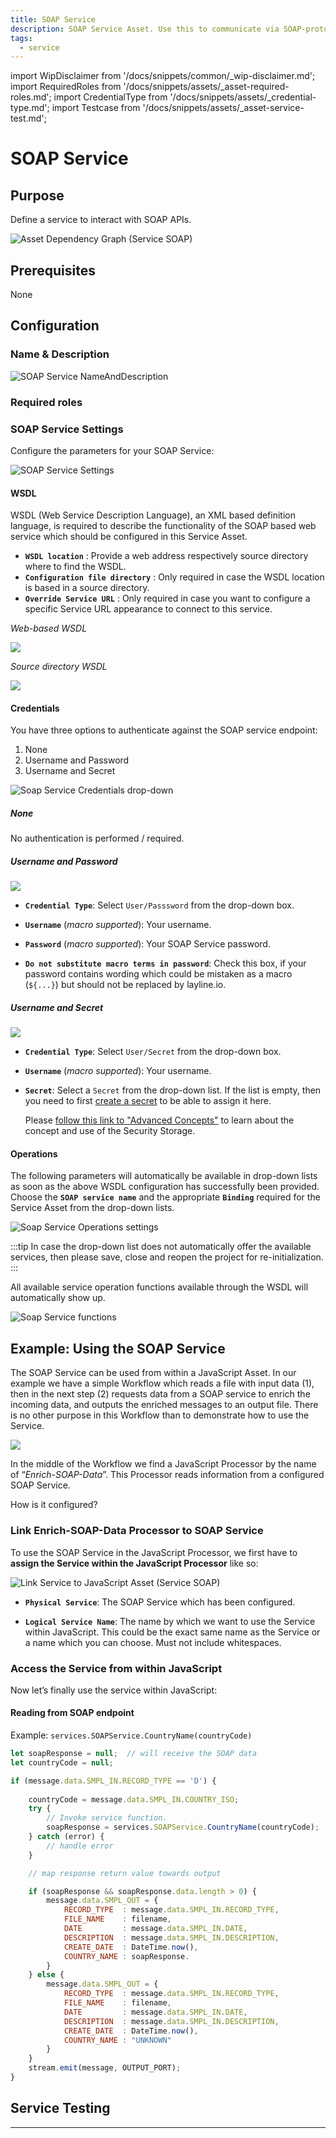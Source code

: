 ```yaml
---
title: SOAP Service
description: SOAP Service Asset. Use this to communicate via SOAP-protocol.
tags:
  - service
---
```


import WipDisclaimer from '/docs/snippets/common/_wip-disclaimer.md';
import RequiredRoles from '/docs/snippets/assets/_asset-required-roles.md';
import CredentialType from '/docs/snippets/assets/_credential-type.md';
import Testcase from '/docs/snippets/assets/_asset-service-test.md';

# SOAP Service

## Purpose

Define a service to interact with SOAP APIs.

![](./.asset-service-soap_images/1715863746290.png "Asset Dependency Graph (Service SOAP)")

## Prerequisites

None

## Configuration

### Name & Description

![SOAP Service NameAndDescription](./.asset-service-soap_images/1715863828177.png "SOAP Service NameAndDescription")

<NameAndDescription></NameAndDescription>

### Required roles

<RequiredRoles></RequiredRoles>

### SOAP Service Settings

Configure the parameters for your SOAP Service:

![SOAP Service Settings](./.asset-service-soap_images/1715863982015.png "SOAP Service Settings")

#### WSDL

WSDL (Web Service Description Language), an XML based definition language, is required to describe the functionality of the SOAP 
based web service which should be configured in this Service Asset.

* **`WSDL location`** : Provide a web address respectively source directory where to find the WSDL.
* **`Configuration file directory`** : Only required in case the WSDL location is based in a source directory.
* **`Override Service URL`** : Only required in case you want to configure a specific Service URL appearance to connect to this service.

_Web-based WSDL_

![](./.asset-service-soap_images/1715939977376.png)

_Source directory WSDL_

![](./.asset-service-soap_images/1715940493007.png)

#### Credentials

You have three options to authenticate against the SOAP service endpoint:

1. None
2. Username and Password
3. Username and Secret

![](./.asset-service-soap_images/1715941971520.png "Soap Service Credentials drop-down")

##### None

No authentication is performed / required.

##### Username and Password

![](./.asset-service-soap_images/1715942114253.png)

* **`Credential Type`**:
  Select `User/Passsword` from the drop-down box.

* **`Username`** (_macro supported_):
  Your username.

* **`Password`** (_macro supported_):
  Your SOAP Service password.

* **`Do not substitute macro terms in password`**:
  Check this box, if your password contains wording which could be mistaken as a macro (`${...}`) but should not be replaced by layline.io.

##### Username and Secret

![](./.asset-service-soap_images/1715942352450.png)

* **`Credential Type`**:
  Select `User/Secret` from the drop-down box.

* **`Username`** (_macro supported_):
  Your username.

* **`Secret`**:
  Select a `Secret` from the drop-down list. If the list is empty, then you need to first [create a secret](/docs/assets/resources/asset-resource-secret) to be able to assign it here.

  Please [follow this link to "Advanced Concepts"](/docs/concept/advanced/secret-management) to learn about the concept and use of the Security Storage.

#### Operations

The following parameters will automatically be available in drop-down lists as soon as the above WSDL configuration has successfully been provided.
Choose the **`SOAP service name`** and the appropriate **`Binding`** required for the Service Asset from the drop-down lists.

![](./.asset-service-soap_images/1715937229827.png "Soap Service Operations settings")

:::tip
In case the drop-down list does not automatically offer the available services, then please save, close and reopen the project for re-initialization.
::: 

All available service operation functions available through the WSDL will automatically show up.

![](./.asset-service-soap_images/1715937339583.png "Soap Service functions")

## Example: Using the SOAP Service

The SOAP Service can be used from within a JavaScript Asset.
In our example we have a simple Workflow which reads a file with input data (1), then in the next step (2) requests data from a SOAP service to enrich the incoming data,
and outputs the enriched messages to an output file.
There is no other purpose in this Workflow than to demonstrate how to use the Service.

![](./.asset-service-soap_images/1715943279496.png)

In the middle of the Workflow we find a JavaScript Processor by the name of “_Enrich-SOAP-Data_”.
This Processor reads information from a configured SOAP Service.

How is it configured?

### Link Enrich-SOAP-Data Processor to SOAP Service

To use the SOAP Service in the JavaScript Processor, we first have to **assign the Service within the JavaScript
Processor** like so:

![](./.asset-service-soap_images/1715946355234.png "Link Service to JavaScript Asset (Service SOAP)")

* **`Physical Service`**: The SOAP Service which has been configured.

* **`Logical Service Name`**: The name by which we want to use the Service within JavaScript. This could be the
  exact same name as the Service or a name which you can choose. Must not include whitespaces.

### Access the Service from within JavaScript

Now let’s finally use the service within JavaScript:

#### Reading from SOAP endpoint



Example: `services.SOAPService.CountryName(countryCode)`

```javascript
let soapResponse = null;  // will receive the SOAP data
let countryCode = null;

if (message.data.SMPL_IN.RECORD_TYPE == 'D') {
         
    countryCode = message.data.SMPL_IN.COUNTRY_ISO;
    try {
        // Invoke service function.
        soapResponse = services.SOAPService.CountryName(countryCode);
    } catch (error) {
        // handle error
    }

    // map response return value towards output

    if (soapResponse && soapResponse.data.length > 0) {
        message.data.SMPL_OUT = {        
            RECORD_TYPE  : message.data.SMPL_IN.RECORD_TYPE,
            FILE_NAME    : filename,
            DATE         : message.data.SMPL_IN.DATE,
            DESCRIPTION  : message.data.SMPL_IN.DESCRIPTION,
            CREATE_DATE  : DateTime.now(),
            COUNTRY_NAME : soapResponse. 
        }
    } else {
        message.data.SMPL_OUT = {        
            RECORD_TYPE  : message.data.SMPL_IN.RECORD_TYPE,
            FILE_NAME    : filename,
            DATE         : message.data.SMPL_IN.DATE,
            DESCRIPTION  : message.data.SMPL_IN.DESCRIPTION,
            CREATE_DATE  : DateTime.now(),
            COUNTRY_NAME : "UNKNOWN"
        }
    }
    stream.emit(message, OUTPUT_PORT);
}
```

## Service Testing

<Testcase></Testcase>

---

<WipDisclaimer></WipDisclaimer>

